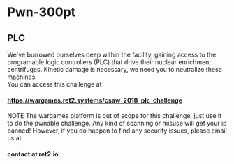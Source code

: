 # Pwn-300pt
## PLC
We've burrowed ourselves deep within the facility, gaining access to the programable logic controllers (PLC) that drive their nuclear enrichment centrifuges. Kinetic damage is necessary, we need you to neutralize these machines.</br>
You can access this challenge at 
#### https://wargames.ret2.systems/csaw_2018_plc_challenge
NOTE The wargames platform is out of scope for this challenge, just use it to do the pwnable challenge. Any kind of scanning or misuse will get your ip banned! However, if you do happen to find any security issues, please email us at 
#### contact at ret2.io
